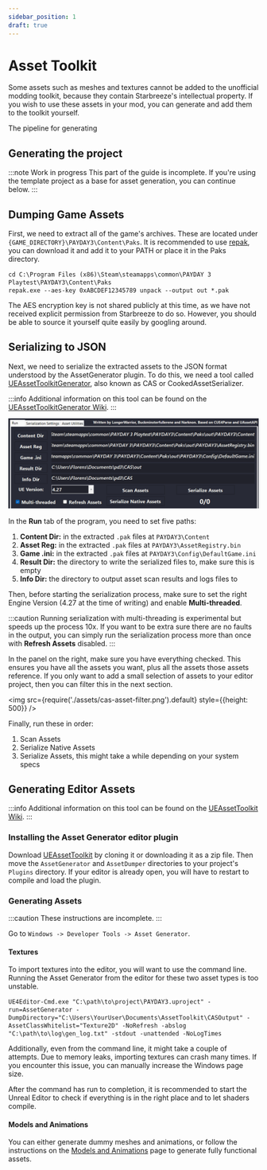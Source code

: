 ```yaml
---
sidebar_position: 1
draft: true
---
```


# Asset Toolkit
Some assets such as meshes and textures cannot be added to the unofficial modding toolkit<!-- TODO: add link when available -->,
because they contain Starbreeze's intellectual property.
If you wish to use these assets in your mod, you can generate and add them to the toolkit yourself.

The pipeline for generating 

## Generating the project
<!-- guide on generating headers and uproject -->
:::note Work in progress
This part of the guide is incomplete.
If you're using the template project as a base for asset generation, you can continue below.
:::

## Dumping Game Assets 
First, we need to extract all of the game's archives.
These are located under `{GAME_DIRECTORY}\PAYDAY3\Content\Paks`.
It is recommended to use [repak](https://github.com/trumank/repak),
you can download it and add it to your PATH or place it in the Paks directory.

```shell
cd C:\Program Files (x86)\Steam\steamapps\common\PAYDAY 3 Playtest\PAYDAY3\Content\Paks
repak.exe --aes-key 0xABCDEF12345789 unpack --output out *.pak
```

The AES encryption key is not shared publicly at this time,
as we have not received explicit permission from Starbreeze to do so.
However, you should be able to source it yourself quite easily by googling around.

## Serializing to JSON
Next, we need to serialize the extracted assets to the JSON format understood by the AssetGenerator plugin.
To do this, we need a tool called [UEAssetToolkitGenerator](https://github.com/LongerWarrior/UEAssetToolkitGenerator),
also known as CAS or CookedAssetSerializer.

:::info
Additional information on this tool can be found on the [UEAssetToolkitGenerator Wiki](https://github.com/LongerWarrior/UEAssetToolkitGenerator/wiki).
:::

![Cooked Asset Serializer main settings](assets/cas-main-settings.png)

In the **Run** tab of the program, you need to set five paths:
1. **Content Dir:** in the extracted `.pak` files at `PAYDAY3\Content`
2. **Asset Reg:** in the extracted `.pak` files at `PAYDAY3\AssetRegistry.bin`
3. **Game .ini:** in the extracted `.pak` files at `PAYDAY3\Config\DefaultGame.ini`
4. **Result Dir:** the directory to write the serialized files to, make sure this is empty
5. **Info Dir:** the directory to output asset scan results and logs files to

Then, before starting the serialization process,
make sure to set the right Engine Version (4.27 at the time of writing)
and enable **Multi-threaded**.

:::caution
Running serialization with multi-threading is experimental but speeds up the process 10x.
If you want to be extra sure there are no faults in the output,
you can simply run the serialization process more than once with **Refresh Assets** disabled.
:::

In the panel on the right, make sure you have everything checked.
This ensures you have all the assets you want, plus all the assets those assets reference.
If you only want to add a small selection of assets to your editor project,
then you can filter this in the next section.

<img src={require('./assets/cas-asset-filter.png').default} style={{height: 500}} />

Finally, run these in order:
1. Scan Assets
2. Serialize Native Assets
3. Serialize Assets, this might take a while depending on your system specs

## Generating Editor Assets
:::info
Additional information on this tool can be found on the [UEAssetToolkit Wiki](https://github.com/LongerWarrior/UEAssetToolkitGenerator/wiki).
:::

### Installing the Asset Generator editor plugin
Download [UEAssetToolkit](https://github.com/Buckminsterfullerene02/UEAssetToolkit-Fixes)
by cloning it or downloading it as a zip file.
Then move the `AssetGenerator` and `AssetDumper` directories to your project's `Plugins` directory.
If your editor is already open, you will have to restart to compile and load the plugin.

### Generating Assets
:::caution
These instructions are incomplete.
:::

Go to `Windows -> Developer Tools -> Asset Generator`.

#### Textures
To import textures into the editor, you will want to use the command line.
Running the Asset Generator from the editor for these two asset types is too unstable.

```shell
UE4Editor-Cmd.exe "C:\path\to\project\PAYDAY3.uproject" -run=AssetGenerator -DumpDirectory="C:\Users\YourUser\Documents\AssetToolkit\CASOutput" -AssetClassWhitelist="Texture2D" -NoRefresh -abslog "C:\path\to\log\gen_log.txt" -stdout -unattended -NoLogTimes
```

Additionally, even from the command line, it might take a couple of attempts.
Due to memory leaks, importing textures can crash many times.
If you encounter this issue, you can manually increase the Windows page size.

After the command has run to completion, it is recommended to start the Unreal Editor
to check if everything is in the right place and to let shaders compile.

#### Models and Animations
You can either generate dummy meshes and animations,
or follow the instructions on the [Models and Animations](models) page
to generate fully functional assets.
